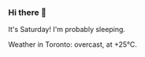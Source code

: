 ### Hi there :wave:

It's Saturday! I'm probably sleeping.

Weather in Toronto: overcast, at +25°C.
